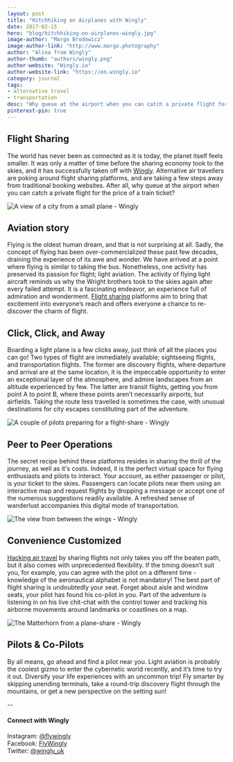 ```yaml
---
layout: post
title: "Hitchhiking on Airplanes with Wingly"
date: 2017-02-15
hero: "blog/hitchhiking-on-airplanes-wingly.jpg"
image-author: "Margo Brodowicz"
image-author-link: "http://www.margo.photography"
author: "Alina from Wingly"
author-thumb: "authors/wingly.png"
author-website: "Wingly.io"
author-website-link: "https://en.wingly.io"
category: journal
tags: 
- alternative travel
- transportation
desc: "Why queue at the airport when you can catch a private flight for the price of a train ticket? Travellers are poking around flight sharing platforms & alternatives to traditional booking websites." 
pinterest-pin: true
---
```


## Flight Sharing

The world has never been as connected as it is today, the planet itself feels smaller. It was only a matter of time before the sharing economy took to the skies, and it has successfully taken off with [Wingly](https://en.wingly.io/ "Wingly.io"). Alternative air travellers are poking around flight sharing platforms, and are taking a few steps away from traditional booking websites. After all, why queue at the airport when you can catch a private flight for the price of a train ticket?

![A view of a city from a small plane - Wingly](/assets/img/blog/hitchhiking-on-airplanes-flyover.jpg "A view of a city from a small plane - Wingly")


## Aviation story

Flying is the oldest human dream, and that is not surprising at all. Sadly, the concept of flying has been over-commercialized these past few decades, draining the experience of its awe and wonder. We have arrived at a point where flying is similar to taking the bus. Nonetheless, one activity has preserved its passion for flight; light aviation. The activity of flying light aircraft reminds us why the Wright brothers took to the skies again after every failed attempt. It is a fascinating endeavor, an experience full of admiration and wonderment. [Flight sharing](https://en.wikipedia.org/wiki/Flight_sharing "Flight Sharing - Wikipedia.org") platforms aim to bring that excitement into everyone’s reach and offers everyone a chance to re-discover the charm of flight.


## Click, Click, and Away

Boarding a light plane is a few clicks away, just think of all the places you can go! Two types of flight are immediately available; sightseeing flights, and transportation flights. The former are discovery flights, where departure and arrival are at the same location, it is the impeccable opportunity to enter an exceptional layer of the atmosphere, and admire landscapes from an altitude experienced by few. The latter are transit flights, getting you from point A to point B, where these points aren’t necessarily airports, but airfields. Taking the route less travelled is sometimes the case, with unusual destinations for city escapes constituting part of the adventure. 

![A couple of pilots preparing for a flight-share - Wingly](/assets/img/blog/hitchhiking-on-airplanes-small-plane-flight-sharing.jpg "A couple of pilots preparing for a flight-share - Wingly")


## Peer to Peer Operations

The secret recipe behind these platforms resides in sharing the thrill of the journey, as well as it's costs. Indeed, it is the perfect virtual space for flying enthusiasts and pilots to interact. Your account, as either passenger or pilot, is your ticket to the skies. Passengers can locate pilots near them using an interactive map and request flights by dropping a message or accept one of the numerous suggestions readily available. A refreshed sense of wanderlust accompanies this digital mode of transportation.

![The view from between the wings - Wingly](/assets/img/blog/hitchhiking-on-airplanes-underwing-view-flight-share.jpg "The view from between the wings - Wingly")


## Convenience Customized

[Hacking air travel](http://www.bbc.com/future/story/20160711-the-hacks-that-make-air-travel-less-painful "Air Travel Hacks - BBC Future") by sharing flights not only takes you off the beaten path, but it also comes with unprecedented flexibility. If the timing doesn’t suit you, for example, you can agree with the pilot on a different time - knowledge of the aeronautical alphabet is not mandatory! The best part of flight sharing is undoubtedly your seat. Forget about aisle and window seats, your pilot has found his co-pilot in you. Part of the adventure is listening in on his live chit-chat with the control tower and tracking his airborne movements around landmarks or coastlines on a map. 

![The Matterhorn from a plane-share - Wingly](/assets/img/blog/hitchhiking-on-airplanes-matterhorn.jpg "The Matterhorn from a plane-share")


## Pilots & Co-Pilots

By all means, go ahead and find a pilot near you. Light aviation is probably the coolest gizmo to enter the cybernetic world recently, and it’s time to try it out. Diversify your life experiences with an uncommon trip! Fly smarter by skipping unending terminals, take a round-trip discovery flight through the mountains, or get a new perspective on the setting sun!


--  

#### Connect with Wingly
Instagram: [@flywingly](https://www.instagram.com/flywingly/)  
Facebook: [FlyWingly](https://www.facebook.com/flywingly/)  
Twitter: [@wingly_uk ](https://twitter.com/Wingly_UK)

